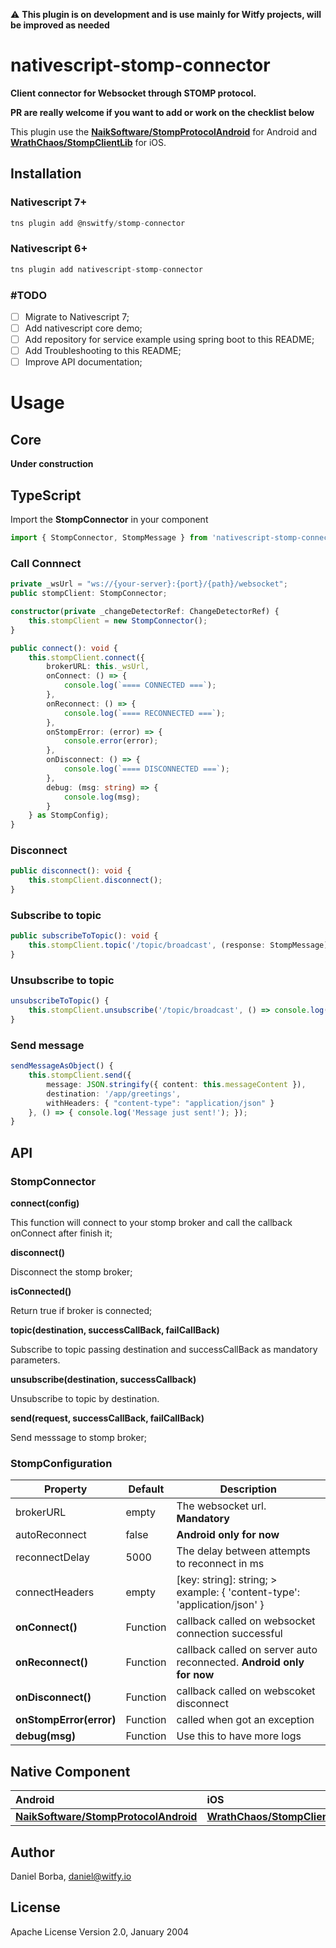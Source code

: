 :warning: **This plugin is on development and is use mainly for Witfy projects, will be improved as needed**

# nativescript-stomp-connector

**Client connector for Websocket through STOMP protocol.**

**PR are really welcome if you want to add or work on the checklist below**

This plugin use the [**NaikSoftware/StompProtocolAndroid**](https://github.com/NaikSoftware/StompProtocolAndroid) for Android and [**WrathChaos/StompClientLib**](https://github.com/WrathChaos/StompClientLib) for iOS.

## Installation

### Nativescript 7+

```javascript
tns plugin add @nswitfy/stomp-connector
```

### Nativescript 6+

```javascript
tns plugin add nativescript-stomp-connector
```

### #TODO

-   [ ] Migrate to Nativescript 7;
-   [ ] Add nativescript core demo;
-   [ ] Add repository for service example using spring boot to this README;
-   [ ] Add Troubleshooting to this README;
-   [ ] Improve API documentation;

# Usage

## Core

**Under construction**

## TypeScript

Import the **StompConnector** in your component

```typescript
import { StompConnector, StompMessage } from 'nativescript-stomp-connector';
```

### Call Connnect

```typescript
private _wsUrl = "ws://{your-server}:{port}/{path}/websocket";
public stompClient: StompConnector;

constructor(private _changeDetectorRef: ChangeDetectorRef) {
	this.stompClient = new StompConnector();
}

public connect(): void {
	this.stompClient.connect({
		brokerURL: this._wsUrl,
		onConnect: () => {
			console.log(`==== CONNECTED ===`);
		},
		onReconnect: () => {
			console.log(`==== RECONNECTED ===`);
		},
		onStompError: (error) => {
			console.error(error);
		},
		onDisconnect: () => {
			console.log(`==== DISCONNECTED ===`);
		},
		debug: (msg: string) => {
			console.log(msg);
		}
	} as StompConfig);
}
```

### Disconnect

```typescript
public disconnect(): void {
	this.stompClient.disconnect();
}
```

### Subscribe to topic

```typescript
public subscribeToTopic(): void {
	this.stompClient.topic('/topic/broadcast', (response: StompMessage) => { console.dir(response); });
}
```

### Unsubscribe to topic

```typescript
unsubscribeToTopic() {
	this.stompClient.unsubscribe('/topic/broadcast', () => console.log("Unsubscribed successfully"));
}
```

### Send message

```typescript
sendMessageAsObject() {
	this.stompClient.send({
		message: JSON.stringify({ content: this.messageContent }),
		destination: '/app/greetings',
		withHeaders: { "content-type": "application/json" }
	}, () => { console.log('Message just sent!'); });
}
```

## API

### StompConnector

**connect(config)**

This function will connect to your stomp broker and call the callback onConnect after finish it;

**disconnect()**

Disconnect the stomp broker;

**isConnected()**

Return true if broker is connected;

**topic(destination, successCallBack, failCallBack)**

Subscribe to topic passing destination and successCallBack as mandatory parameters.

**unsubscribe(destination, successCallback)**

Unsubscribe to topic by destination.

**send(request, successCallBack, failCallBack)**

Send messsage to stomp broker;

### StompConfiguration

| Property                | Default  | Description                                                              |
| ----------------------- | -------- | ------------------------------------------------------------------------ |
| brokerURL               | empty    | The websocket url. **Mandatory**                                         |
| autoReconnect           | false    | **Android only for now**                                                 |
| reconnectDelay          | 5000     | The delay between attempts to reconnect in ms                            |
| connectHeaders          | empty    | [key: string]: string; > example: { 'content-type': 'application/json' } |
| **onConnect()**         | Function | callback called on websocket connection successful                       |
| **onReconnect()**       | Function | callback called on server auto reconnected. **Android only for now**     |
| **onDisconnect()**      | Function | callback called on webscoket disconnect                                  |
| **onStompError(error)** | Function | called when got an exception                                             |
| **debug(msg)**          | Function | Use this to have more logs                                               |

## Native Component

| Android                                                                                       | iOS                                                                           |
| :-------------------------------------------------------------------------------------------- | :---------------------------------------------------------------------------- |
| [**NaikSoftware/StompProtocolAndroid**](https://github.com/NaikSoftware/StompProtocolAndroid) | [**WrathChaos/StompClientLib**](https://github.com/WrathChaos/StompClientLib) |

## Author

Daniel Borba, daniel@witfy.io

## License

Apache License Version 2.0, January 2004
